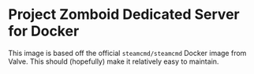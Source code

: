 # Project Zomboid Dedicated Server for Docker

This image is based off the official `steamcmd/steamcmd` Docker image from Valve. This should (hopefully) make it relatively easy to maintain. 